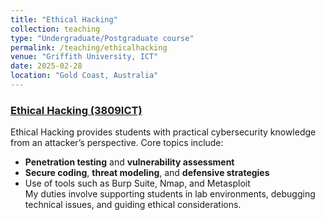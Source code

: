 ```yaml
---
title: "Ethical Hacking"
collection: teaching
type: "Undergraduate/Postgraduate course"
permalink: /teaching/ethicalhacking
venue: "Griffith University, ICT"
date: 2025-02-28
location: "Gold Coast, Australia"
---
```


### [Ethical Hacking (3809ICT)]([https://www.griffith.edu.au/study/courses/ethical-hacking-3009ICT](https://www.griffith.edu.au/study/courses/ethical-hacking-3809ICT#trimester-1-brisbane-city-south-bank))
Ethical Hacking provides students with practical cybersecurity knowledge from an attacker’s perspective. Core topics include:
- **Penetration testing** and **vulnerability assessment**  
- **Secure coding**, **threat modeling**, and **defensive strategies**  
- Use of tools such as Burp Suite, Nmap, and Metasploit  
My duties involve supporting students in lab environments, debugging technical issues, and guiding ethical considerations.


